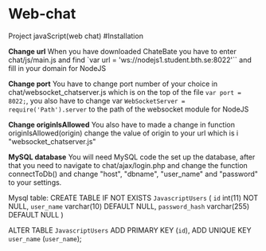 # Web-chat
Project javaScript(web chat)
#Installation

**Change url**
When you have downloaded ChateBate you have to enter chat/js/main.js and find
`var url = 'ws://nodejs1.student.bth.se:8022'``
and fill in your domain for NodeJS

**Change port**
You have to change port number of your choice in chat/websocket_chatserver.js which is on the top of the file `var port = 8022;`, you also have to change var `WebSocketServer = require('Path').server` to the path of the websocket module for NodeJS

**Change originIsAllowed**
You also have to made a change in function originIsAllowed(origin) change the value of origin to your url which is i "websocket_chatserver.js"

**MySQL database**
You will need MySQL code the set up the database, after that you need to navigate to chat/ajax/login.php and change the function connectToDb() and change "host", "dbname", "user_name" and "password" to your settings.

Mysql table:
CREATE TABLE IF NOT EXISTS `JavascriptUsers` (
`id` int(11) NOT NULL,
  `user_name` varchar(10) DEFAULT NULL,
  `password_hash` varchar(255) DEFAULT NULL
)

ALTER TABLE `JavascriptUsers`
 ADD PRIMARY KEY (`id`), ADD UNIQUE KEY `user_name` (`user_name`);
